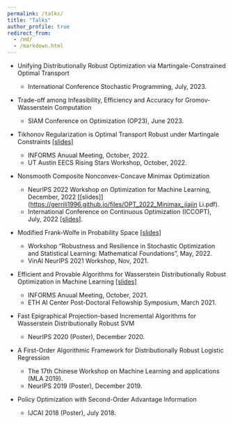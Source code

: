 ```yaml
---
permalink: /talks/
title: "Talks"
author_profile: true
redirect_from: 
  - /md/
  - /markdown.html
---
```


- Unifying Distributionally Robust Optimization via Martingale-Constrained Optimal Transport 
    - International Conference Stochastic Programming, July, 2023. 
- Trade-off among Infeasibility, Efficiency and Accuracy for Gromov-Wasserstein Computation
    - SIAM Conference on Optimization (OP23), June  2023. 
- Tikhonov Regularization is Optimal Transport Robust under Martingale Constraints [[slides]](https://gerrili1996.github.io/files/Slides_informs_martingale_2022.pdf)
    - INFORMS Anuual Meeting, October, 2022.
    - UT Austin EECS Rising Stars Workshop, October, 2022.
- Nonsmooth Composite Nonconvex-Concave Minimax Optimization

    - NeurIPS 2022 Workshop on Optimization for Machine Learning, December, 2022  [[slides]](https://gerrili1996.github.io/files/OPT_2022_Minimax_jiajin Li.pdf).
    - International Conference on Continuous Optimization (ICCOPT), July, 2022 [[slides]](https://gerrili1996.github.io/files/iccopt_2022_jiajin.pdf). 
- Modified Frank-Wolfe in Probability Space [[slides]](https://gerrili1996.github.io/files/fw_erice_jiajin.pdf)

    - Workshop “Robustness and Resilience in Stochastic Optimization and Statistical Learning:
    Mathematical Foundations”, May, 2022.
    -  VinAI NeurIPS 2021 Workshop, Nov, 2021.
- Efficient and Provable Algorithms for Wasserstein Distributionally Robust Optimization in Machine Learning [[slides]](https://gerrili1996.github.io/files/DRO_Slides.pdf)
  
    - INFORMS Anuual Meeting, October, 2021.
    - ETH AI Center Post-Doctoral Fellowship Symposium, March 2021. 
- Fast Epigraphical Projection-based Incremental Algorithms for Wasserstein Distributionally Robust SVM 
  
    - NeurIPS 2020 (Poster), December 2020.
- A First-Order Algorithmic Framework for  Distributionally Robust Logistic Regression 

    - The 17th Chinese Workshop on Machine Learning and applications (MLA 2019).
    - NeurIPS 2019 (Poster), December 2019.
- Policy Optimization with Second-Order Advantage Information 
  
    - IJCAI 2018 (Poster), July 2018.
